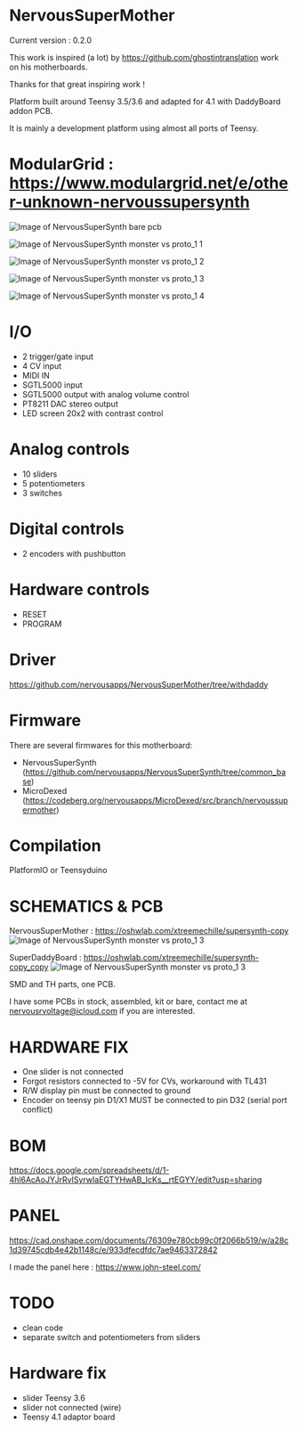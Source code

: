 # NervousSuperMother

Current version : 0.2.0

This work is inspired (a lot) by https://github.com/ghostintranslation work on his motherboards.

Thanks for that great inspiring work !

Platform built around Teensy 3.5/3.6 and adapted for 4.1 with DaddyBoard addon PCB.

It is mainly a development platform using almost all ports of Teensy.

# ModularGrid : https://www.modulargrid.net/e/other-unknown-nervoussupersynth

![Image of NervousSuperSynth bare pcb](https://github.com/nervousapps/NervousSuperSynth/raw/proto_1/images/bare_pcb.png)

![Image of NervousSuperSynth monster vs proto_1 1](https://github.com/nervousapps/NervousSuperSynth/blob/proto_1/images/monstervsproto1_1.png)

![Image of NervousSuperSynth monster vs proto_1 2](https://github.com/nervousapps/NervousSuperSynth/blob/proto_1/images/monstervsproto1_2.png)

![Image of NervousSuperSynth monster vs proto_1 3](https://github.com/nervousapps/NervousSuperSynth/blob/proto_1/images/monstervsproto1_3.png)

![Image of NervousSuperSynth monster vs proto_1 4](https://github.com/nervousapps/NervousSuperSynth/blob/proto_1/images/monstervsproto1_4.png)

# I/O
- 2 trigger/gate input
- 4 CV input
- MIDI IN
- SGTL5000 input
- SGTL5000 output with analog volume control
- PT8211 DAC stereo output
- LED screen 20x2 with contrast control

# Analog controls
- 10 sliders
- 5 potentiometers
- 3 switches

# Digital controls
- 2 encoders with pushbutton

# Hardware controls
- RESET
- PROGRAM

# Driver
https://github.com/nervousapps/NervousSuperMother/tree/withdaddy

# Firmware
There are several firmwares for this motherboard:
- NervousSuperSynth (https://github.com/nervousapps/NervousSuperSynth/tree/common_base)
- MicroDexed (https://codeberg.org/nervousapps/MicroDexed/src/branch/nervoussupermother)

# Compilation
PlatformIO or Teensyduino

# SCHEMATICS & PCB
NervousSuperMother : https://oshwlab.com/xtreemechille/supersynth-copy
![Image of NervousSuperSynth monster vs proto_1 3](https://image.easyeda.com/histories/3226f8f64cd142eb9272e89193aaf473.png)

SuperDaddyBoard : https://oshwlab.com/xtreemechille/supersynth-copy_copy
![Image of NervousSuperSynth monster vs proto_1 3](https://image.easyeda.com/histories/089716ea3f2345f78fa68dfbae1b574d.png)

SMD and TH parts, one PCB.

I have some PCBs in stock, assembled, kit or bare, contact me at nervousrvoltage@icloud.com if you are interested.

# HARDWARE FIX
- One slider is not connected
- Forgot resistors connected to -5V for CVs, workaround with TL431
- R/W display pin must be connected to ground
- Encoder on teensy pin D1/X1 MUST be connected to pin D32 (serial port conflict)

# BOM
https://docs.google.com/spreadsheets/d/1-4hl6AcAoJYJrRvISyrwIaEGTYHwAB_IcKs__rtEGYY/edit?usp=sharing

# PANEL
https://cad.onshape.com/documents/76309e780cb99c0f2066b519/w/a28c1d39745cdb4e42b1148c/e/933dfecdfdc7ae9463372842

I made the panel here : https://www.john-steel.com/

# TODO
- clean code
- separate switch and potentiometers from sliders

# Hardware fix
- slider Teensy 3.6
- slider not connected (wire)
- Teensy 4.1 adaptor board
